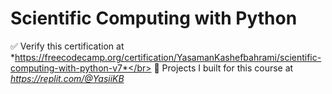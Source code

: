 # Scientific Computing with Python
✅ Verify this certification at *https://freecodecamp.org/certification/YasamanKashefbahrami/scientific-computing-with-python-v7*</br>
🚧 Projects I built for this course at *https://replit.com/@YasiiKB* 
